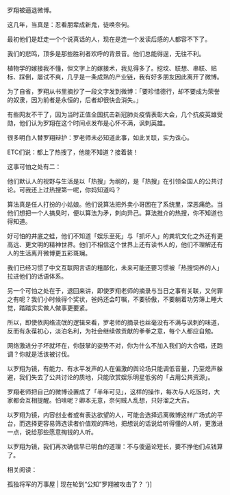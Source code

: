 罗翔被逼退微博。

这几年，当真是：忍看朋辈成新鬼，徒唤奈何。

最初他们是赶走一个个说真话的人，现在是连一个发读后感的人都容不下了。

我们的悲鸣，顶多是那些胜利者欢呼的背景音。他们总能得逞，无往不利。

植物学的嫁接我不懂，但文字上的嫁接术，我见得多了。挖坟、联想、串联、贴标、踩倒，屡试不爽，几乎是一条成熟的产业链，我有好多朋友因此离开了微博。

为了自省，罗翔从书里摘抄了一段文字发到微博：「要珍惜德行，却不要成为荣誉的奴隶，因为前者是永恒的，后者却很快会消失。」

有些网友不干了，因为当时正值全国抗击新冠肺炎疫情表彰大会，几个抗疫英雄受勋，他们认为罗翔在这个时间点发布是心怀不满，讽刺英雄。

很多明白人替罗翔辩护：罗老师未必知道此事，如此关联，实为诛心。

ETC们说：都上了热搜了，他能不知道？接着装！

这事可怕之处有二：

他们默认人的视野与生活是以「热搜」为纲的，是「热搜」在引领全国人的公共讨论。可我还上过热搜第一呢，你妈知道吗？

算法真是任人打扮的小姑娘。他们说算法把外卖小哥困在了系统里，深恶痛绝。当他们想把一个人搞臭时，便以算法为矛，刺向异己。算法推介的热搜，你不知道也得知道。

好可怕的井底之蛙，他们不知道「娱乐至死」与「抓坏人」的粪坑文化之外还有更高远、更文明的精神世界。他们不相信这个世界上还有读书人的，他们不理解还有人的生活离开微博更五彩斑斓。

我们已经习惯了中文互联网言语的粗鄙化，未来可能还要习惯被「热搜饲养的人」拉进他们的话语体系。

另一个可怕之处在于，退回来讲，即使罗翔老师的摘录与当日之事有关联，又何罪之有呢？我们小时候得个奖状，爸妈还会叮嘱，不要骄傲，不要躺着功劳簿上睡大觉，踏踏实实做人做事更要紧。

所以，即使依网络流氓的逻辑来看，罗老师的摘录也丝毫没有不满与讽刺的味道，反而有永葆初心，淡泊名利，为社会继续做贡献的拳拳之意，每个人都应自勉。

网络激进分子坏就坏在，你鼓掌的姿势不对，你为什么不加入我们的大合唱，还跑调？你就是活该被讨伐。

以罗翔为镜，有能力、有水平发声的人在偏激的舆论场只能调低音量，乃至熄声躲避，我们失去了公共讨论的质地，只能欣赏娱乐明星低劣的「占用公共资源」。

罗翔老师把自己的微博设置成了「半年可见」，这样的操作，每次与人吃饭时，大家都会互相提醒。怕啥呢？卿本无意，奈何贼人乱想，只好溜之大吉。

以罗翔为镜，内容创业者或有表达欲望的人，可能会选择远离微博这样广场式的平台，而选择更容易筛选读者价值观的阵地，把想说的话说给听得懂的人听，更激进一点，说给那些愿意掏钱的人听。

以罗翔为镜，我们再次确信早已明白的道理：不与傻逼论短长，要不挣他们点钱算了。

相关阅读：

孤独将军的万事屋 | 现在轮到“公知”罗翔被攻击了？ '}]